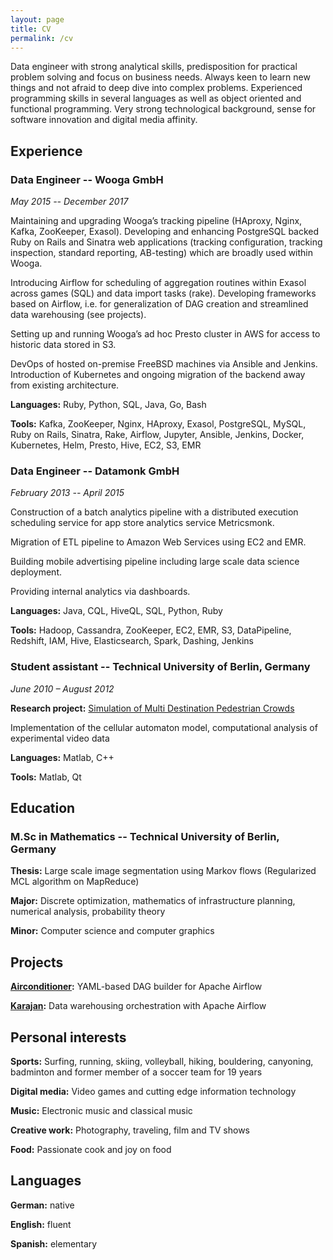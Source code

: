 ```yaml
---
layout: page
title: CV
permalink: /cv
---
```


Data engineer with strong analytical skills, predisposition for practical problem solving and focus on business needs.
Always keen to learn new things and not afraid to deep dive into complex problems.
Experienced programming skills in several languages as well as object oriented and functional programming.
Very strong technological background, sense for software innovation and digital media affinity.

## Experience

### Data Engineer -- Wooga GmbH
*May 2015 -- December 2017*

Maintaining and upgrading Wooga’s tracking pipeline (HAproxy, Nginx, Kafka, ZooKeeper, Exasol). Developing and enhancing PostgreSQL backed Ruby on Rails and Sinatra web applications (tracking configuration, tracking inspection, standard reporting, AB-testing) which are broadly used within Wooga.

Introducing Airflow for scheduling of aggregation routines within Exasol across games (SQL) and data import tasks (rake). Developing frameworks based on Airflow, i.e. for generalization of DAG creation and streamlined data warehousing (see projects).

Setting up and running Wooga’s ad hoc Presto cluster in AWS for access to historic data stored in S3.

DevOps of hosted on-premise FreeBSD machines via Ansible and Jenkins. Introduction of Kubernetes and ongoing migration of the backend away from existing architecture.

**Languages:** Ruby, Python, SQL, Java, Go, Bash

**Tools:** Kafka, ZooKeeper, Nginx, HAproxy, Exasol, PostgreSQL, MySQL, Ruby on Rails, Sinatra, Rake, Airflow, Jupyter, Ansible, Jenkins, Docker, Kubernetes, Helm, Presto, Hive, EC2, S3, EMR

### Data Engineer -- Datamonk GmbH
*February 2013 -- April 2015*

Construction of a batch analytics pipeline with a distributed execution scheduling service for app store analytics service Metricsmonk.

Migration of ETL pipeline to Amazon Web Services using EC2 and EMR.

Building mobile advertising pipeline including large scale data science deployment.

Providing internal analytics via dashboards.

**Languages:** Java, CQL, HiveQL, SQL, Python, Ruby

**Tools:** Hadoop, Cassandra, ZooKeeper, EC2, EMR, S3, DataPipeline, Redshift, IAM, Hive, Elasticsearch, Spark, Dashing, Jenkins

### Student assistant -- Technical University of Berlin, Germany
*June 2010 – August 2012*

**Research project:** [Simulation of Multi Destination Pedestrian Crowds](https://www.vsp.tu-berlin.de/menue/forschung/projects/2009/simulation_of_multi_destination_pedestrian_crowds)

Implementation of the cellular automaton model, computational analysis of experimental video data

**Languages:** Matlab, C++

**Tools:** Matlab, Qt

## Education

### M.Sc in Mathematics -- Technical University of Berlin, Germany
**Thesis:** Large scale image segmentation using Markov flows (Regularized MCL algorithm on MapReduce)

**Major:** Discrete optimization, mathematics of infrastructure planning, numerical analysis, probability theory

**Minor:** Computer science and computer graphics

## Projects

**[Airconditioner](https://github.com/m1racoli/airconditioner):** YAML-based DAG builder for Apache Airflow

**[Karajan](https://github.com/m1racoli/karajan):** Data warehousing orchestration with Apache Airflow

## Personal interests
**Sports:** Surfing, running, skiing, volleyball, hiking, bouldering, canyoning, badminton and former member of a soccer team for 19 years

**Digital media:** Video games and cutting edge information technology

**Music:** Electronic music and classical music

**Creative work:** Photography, traveling, film and TV shows

**Food:** Passionate cook and joy on food

## Languages
**German:** native

**English:** fluent

**Spanish:** elementary
